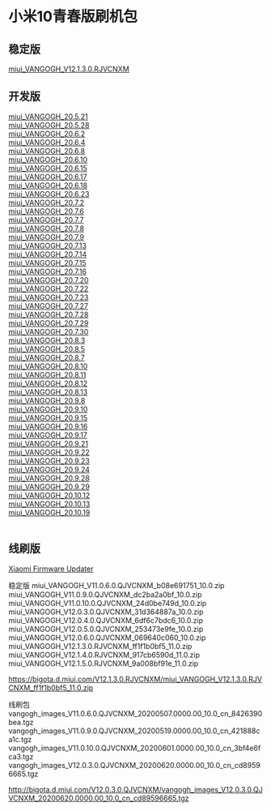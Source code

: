 # 小米10青春版刷机包
<h2>稳定版</h2>

<a href="https://bigota.d.miui.com/V12.1.3.0.RJVCNXM/miui_VANGOGH_V12.1.3.0.RJVCNXM_ff1f1b0bf5_11.0.zip">miui_VANGOGH_V12.1.3.0.RJVCNXM</a>

<h2>开发版</h2>

<a href="https://bigota.d.miui.com/20.5.21/miui_VANGOGH_20.5.21_e43c80cfd7_10.0.zip">miui_VANGOGH_20.5.21</a><br>
<a href="https://bigota.d.miui.com/20.5.28/miui_VANGOGH_20.5.28_a9be7baead_10.0.zip">miui_VANGOGH_20.5.28</a><br>
<a href="https://bigota.d.miui.com/20.6.2/miui_VANGOGH_20.6.2_89053fab46_10.0.zip">miui_VANGOGH_20.6.2</a><br>
<a href="https://bigota.d.miui.com/20.6.4/miui_VANGOGH_20.6.4_bd87a8b2f1_10.0.zip">miui_VANGOGH_20.6.4</a><br>
<a href="https://bigota.d.miui.com/20.6.8/miui_VANGOGH_20.6.8_1aa8c9806e_10.0.zip">miui_VANGOGH_20.6.8</a><br>
<a href="https://bigota.d.miui.com/20.6.10/miui_VANGOGH_20.6.10_3f35033889_10.0.zip">miui_VANGOGH_20.6.10</a><br>
<a href="https://bigota.d.miui.com/20.6.15/miui_VANGOGH_20.6.15_f21c45135c_10.0.zip">miui_VANGOGH_20.6.15</a><br>
<a href="https://bigota.d.miui.com/20.6.17/miui_VANGOGH_20.6.17_2e020eea1e_10.0.zip">miui_VANGOGH_20.6.17</a><br>
<a href="https://bigota.d.miui.com/20.6.18/miui_VANGOGH_20.6.18_bba59800d5_10.0.zip">miui_VANGOGH_20.6.18</a><br>
<a href="https://bigota.d.miui.com/20.6.23/miui_VANGOGH_20.6.23_56451b25e5_10.0.zip">miui_VANGOGH_20.6.23</a><br>
<a href="https://bigota.d.miui.com/20.7.2/miui_VANGOGH_20.7.2_22e3f13461_10.0.zip">miui_VANGOGH_20.7.2</a><br>
<a href="https://bigota.d.miui.com/20.7.6/miui_VANGOGH_20.7.6_d903470c0c_10.0.zip">miui_VANGOGH_20.7.6</a><br>
<a href="https://bigota.d.miui.com/20.7.7/miui_VANGOGH_20.7.7_0c9892208a_10.0.zip">miui_VANGOGH_20.7.7</a><br>
<a href="https://bigota.d.miui.com/20.7.8/miui_VANGOGH_20.7.8_0240e1c4aa_10.0.zip">miui_VANGOGH_20.7.8</a><br>
<a href="https://bigota.d.miui.com/20.7.9/miui_VANGOGH_20.7.9_004069360e_10.0.zip">miui_VANGOGH_20.7.9</a><br>
<a href="https://bigota.d.miui.com/20.7.13/miui_VANGOGH_20.7.13_fe20e8aa23_10.0.zip">miui_VANGOGH_20.7.13</a><br>
<a href="https://bigota.d.miui.com/20.7.14/miui_VANGOGH_20.7.14_45957fdf15_10.0.zip">miui_VANGOGH_20.7.14</a><br>
<a href="https://bigota.d.miui.com/20.7.15/miui_VANGOGH_20.7.15_45c3f2aa4f_10.0.zip">miui_VANGOGH_20.7.15</a><br>
<a href="https://bigota.d.miui.com/20.7.16/miui_VANGOGH_20.7.16_a283c90d82_10.0.zip">miui_VANGOGH_20.7.16</a><br>
<a href="https://bigota.d.miui.com/20.7.20/miui_VANGOGH_20.7.20_53a387c2fd_10.0.zip">miui_VANGOGH_20.7.20</a><br>
<a href="https://bigota.d.miui.com/20.7.22/miui_VANGOGH_20.7.22_93d7a54249_10.0.zip">miui_VANGOGH_20.7.22</a><br>
<a href="https://bigota.d.miui.com/20.7.23/miui_VANGOGH_20.7.23_38107522a8_10.0.zip">miui_VANGOGH_20.7.23</a><br>
<a href="https://bigota.d.miui.com/20.7.27/miui_VANGOGH_20.7.27_0a4ad23079_10.0.zip">miui_VANGOGH_20.7.27</a><br>
<a href="https://bigota.d.miui.com/20.7.28/miui_VANGOGH_20.7.28_8f1a69790a_10.0.zip">miui_VANGOGH_20.7.28</a><br>
<a href="https://bigota.d.miui.com/20.7.29/miui_VANGOGH_20.7.29_454b9220fb_10.0.zip">miui_VANGOGH_20.7.29</a><br>
<a href="https://bigota.d.miui.com/20.7.30/miui_VANGOGH_20.7.30_50f72e5d8d_10.0.zip">miui_VANGOGH_20.7.30</a><br>
<a href="https://bigota.d.miui.com/20.8.3/miui_VANGOGH_20.8.3_7b4318003e_10.0.zip">miui_VANGOGH_20.8.3</a><br>
<a href="https://bigota.d.miui.com/20.8.5/miui_VANGOGH_20.8.5_a75ffd7377_10.0.zip">miui_VANGOGH_20.8.5</a><br>
<a href="https://bigota.d.miui.com/20.8.7/miui_VANGOGH_20.8.7_422bd5d71c_10.0.zip">miui_VANGOGH_20.8.7</a><br>
<a href="https://bigota.d.miui.com/20.8.10/miui_VANGOGH_20.8.10_d3b35Icbb4_10.0.zip">miui_VANGOGH_20.8.10</a><br>
<a href="https://bigota.d.miui.com/20.8.11/miui_VANGOGH_20.8.11_f7d8d7a7c4_10.0.zip">miui_VANGOGH_20.8.11</a><br>
<a href="https://bigota.d.miui.com/20.8.12/miui_VANGOGH_20.8.12_5a44c014f2_10.0.zip">miui_VANGOGH_20.8.12</a><br>
<a href="https://bigota.d.miui.com/20.8.13/miui_VANGOGH_20.8.13_bf30599b0b_10.0.zip">miui_VANGOGH_20.8.13</a><br>
<a href="https://bigota.d.miui.com/20.9.8/miui_VANGOGH_20.9.8_10dabb2f03_11.0.zip">miui_VANGOGH_20.9.8</a><br>
<a href="https://bigota.d.miui.com/20.9.10/miui_VANGOGH_20.9.10_f5cb49641d_11.0.zip">miui_VANGOGH_20.9.10</a><br>
<a href="https://bigota.d.miui.com/20.9.15/miui_VANGOGH_20.9.15_69a9530c07_11.0.zip">miui_VANGOGH_20.9.15</a><br>
<a href="https://bigota.d.miui.com/20.9.16/miui_VANGOGH_20.9.16_01aaed2ba3_11.0.zip">miui_VANGOGH_20.9.16</a><br>
<a href="https://bigota.d.miui.com/20.9.17/miui_VANGOGH_20.9.17_f6fd714aa4_11.0.zip">miui_VANGOGH_20.9.17</a><br>
<a href="https://bigota.d.miui.com/20.9.21/miui_VANGOGH_20.9.21_376d00d18e_11.0.zip">miui_VANGOGH_20.9.21</a><br>
<a href="https://bigota.d.miui.com/20.9.22/miui_VANGOGH_20.9.22_14852c3270_11.0.zip">miui_VANGOGH_20.9.22</a><br>
<a href="https://bigota.d.miui.com/20.9.23/miui_VANGOGH_20.9.23_797d64b0eb_11.0.zip">miui_VANGOGH_20.9.23</a><br>
<a href="https://bigota.d.miui.com/20.9.24/miui_VANGOGH_20.9.24_254630da48_11.0.zip">miui_VANGOGH_20.9.24</a><br>
<a href="https://bigota.d.miui.com/20.9.28/miui_VANGOGH_20.9.28_3a9e7d2f93_11.0.zip">miui_VANGOGH_20.9.28</a><br>
<a href="https://bigota.d.miui.com/20.9.29/miui_VANGOGH_20.9.29_6963135c6b_11.0.zip">miui_VANGOGH_20.9.29</a><br>
<a href="https://bigota.d.miui.com/20.10.12/miui_VANGOGH_20.10.12_ebeb780620_11.0.zip">miui_VANGOGH_20.10.12</a><br>
<a href="https://bigota.d.miui.com/20.10.13/miui_VANGOGH_20.10.13_3aea68d120_11.0.zip">miui_VANGOGH_20.10.13</a><br>
<a href="https://bigota.d.miui.com/20.10.19/miui_VANGOGH_20.10.19_24b4c04865_11.0.zip">miui_VANGOGH_20.10.19</a><br>
<br>

<h2>线刷版</h2>

<a href="https://xiaomifirmwareupdater.com/archive/miui/vangogh/">Xiaomi Firmware Updater</a>




稳定版
miui_VANGOGH_V11.0.6.0.QJVCNXM_b08e691751_10.0.zip
miui_VANGOGH_V11.0.9.0.QJVCNXM_dc2ba2a0bf_10.0.zip
miui_VANGOGH_V11.0.10.0.QJVCNXM_24d0be749d_10.0.zip
miui_VANGOGH_V12.0.3.0.QJVCNXM_31d364887a_10.0.zip
miui_VANGOGH_V12.0.4.0.QJVCNXM_6df6c7bdc6_10.0.zip
miui_VANGOGH_V12.0.5.0.QJVCNXM_253473e9fe_10.0.zip
miui_VANGOGH_V12.0.6.0.QJVCNXM_069640c060_10.0.zip
miui_VANGOGH_V12.1.3.0.RJVCNXM_ff1f1b0bf5_11.0.zip
miui_VANGOGH_V12.1.4.0.RJVCNXM_917cb6590d_11.0.zip
miui_VANGOGH_V12.1.5.0.RJVCNXM_9a008bf91e_11.0.zip

https://bigota.d.miui.com/V12.1.3.0.RJVCNXM/miui_VANGOGH_V12.1.3.0.RJVCNXM_ff1f1b0bf5_11.0.zip

线刷包
vangogh_images_V11.0.6.0.QJVCNXM_20200507.0000.00_10.0_cn_8426390bea.tgz
vangogh_images_V11.0.9.0.QJVCNXM_20200519.0000.00_10.0_cn_421888ca1c.tgz
vangogh_images_V11.0.10.0.QJVCNXM_20200601.0000.00_10.0_cn_3bf4e6fca3.tgz
vangogh_images_V12.0.3.0.QJVCNXM_20200620.0000.00_10.0_cn_cd89596665.tgz

http://bigota.d.miui.com/V12.0.3.0.QJVCNXM/vangogh_images_V12.0.3.0.QJVCNXM_20200620.0000.00_10.0_cn_cd89596665.tgz

